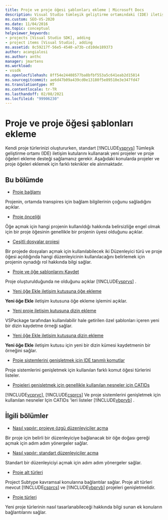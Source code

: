 ```yaml
---
title: Proje ve proje öğesi şablonları ekleme | Microsoft Docs
description: Visual Studio tümleşik geliştirme ortamındaki (IDE) iletişim kutularına proje ve proje öğesi şablonları ekleme hakkında bilgi edinin.
ms.custom: SEO-VS-2020
ms.date: 11/04/2016
ms.topic: conceptual
helpviewer_keywords:
- projects [Visual Studio SDK], adding
- project items [Visual Studio], adding
ms.assetid: 8c59217f-56e5-4540-a73b-cd10de189373
author: acangialosi
ms.author: anthc
manager: jmartens
ms.workload:
- vssdk
ms.openlocfilehash: 8ff54e24408577ba8bfbf553a5c641eab2d15814
ms.sourcegitcommit: ae6d47b09a439cd0e13180f5e89510e3e347fd47
ms.translationtype: MT
ms.contentlocale: tr-TR
ms.lasthandoff: 02/08/2021
ms.locfileid: "99906230"
---
```

# <a name="add-project-and-project-item-templates"></a>Proje ve proje öğesi şablonları ekleme
Kendi proje türlerinizi oluştururken, standart [!INCLUDE[vsprvs](../../code-quality/includes/vsprvs_md.md)] Tümleşik geliştirme ortamı (IDE) iletişim kutularını kullanarak yeni projeler ve proje öğeleri ekleme desteği sağlamanız gerekir. Aşağıdaki konularda projeler ve proje öğeleri eklemek için farklı teknikler ele alınmaktadır.

## <a name="in-this-section"></a>Bu bölümde
- [Proje bağlamı](../../extensibility/internals/project-context.md)

 Projenin, ortamda transpires için bağlam bilgilerinin çoğunu sağladığını açıklar.

- [Proje önceliği](../../extensibility/internals/project-priority.md)

 Öğe açmak için hangi projenin kullanıldığı hakkında belirsizliğe engel olmak için bir proje öğesinin genellikle bir projenin üyesi olduğunu açıklar.

- [Çeşitli dosyalar projesi](../../extensibility/internals/miscellaneous-files-project.md)

 Bir projede dosyaları açmak için kullanılabilecek iki Düzenleyici türü ve proje öğesi açıldığında hangi düzenleyicinin kullanılacağını belirlemek için projenin oynadığı rol hakkında bilgi sağlar.

- [Proje ve öğe şablonlarını Kaydet](../../extensibility/internals/registering-project-and-item-templates.md)

 Proje oluşturulduğunda ne olduğunu açıklar [!INCLUDE[vsprvs](../../code-quality/includes/vsprvs_md.md)] .

- [Yeni öğe Ekle iletişim kutusuna öğe ekleme](../../extensibility/internals/adding-items-to-the-add-new-item-dialog-boxes.md)

 **Yeni öğe Ekle** iletişim kutusuna öğe ekleme işlemini açıklar.

- [Yeni proje iletişim kutusuna dizin ekleme](../../extensibility/internals/adding-directories-to-the-new-project-dialog-box.md)

 VSPackage tarafından kullanılabilir hale getirilen özel şablonları içeren yeni bir dizin kaydetme örneği sağlar.

- [Yeni öğe Ekle iletişim kutusuna dizin ekleme](../../extensibility/internals/adding-directories-to-the-add-new-item-dialog-box.md)

 **Yeni öğe Ekle** iletişim kutusu için yeni bir dizin kümesi kaydetmenin bir örneğini sağlar.

- [Proje sistemlerini genişletmek için IDE tanımlı komutlar](../../extensibility/internals/ide-defined-commands-for-extending-project-systems.md)

 Proje sistemlerini genişletmek için kullanılan farklı komut öğesi türlerini listeler.

- [Projeleri genişletmek için genellikle kullanılan nesneler için CATIDs](../../extensibility/internals/catids-for-objects-that-are-typically-used-to-extend-projects.md)

 [!INCLUDE[vcprvc](../../code-quality/includes/vcprvc_md.md)], [!INCLUDE[csprcs](../../data-tools/includes/csprcs_md.md)] Ve proje sistemlerini genişletmek için kullanılan nesneler Için CATIDs 'leri listeler [!INCLUDE[vbprvb](../../code-quality/includes/vbprvb_md.md)] .

## <a name="related-sections"></a>İlgili bölümler
- [Nasıl yapılır: projeye özgü düzenleyiciler açma](../../extensibility/how-to-open-project-specific-editors.md)

 Bir proje için belirli bir düzenleyiciye bağlanacak bir öğe doğası gereği açmak için adım adım yönergeler sağlar.

- [Nasıl yapılır: standart düzenleyiciler açma](../../extensibility/how-to-open-standard-editors.md)

 Standart bir düzenleyiciyi açmak için adım adım yönergeler sağlar.

- [Proje alt türleri](../../extensibility/internals/project-subtypes.md)

 Project Subtype kavramsal konularına bağlantılar sağlar. Proje alt türleri mevcut [!INCLUDE[csprcs](../../data-tools/includes/csprcs_md.md)] ve [!INCLUDE[vbprvb](../../code-quality/includes/vbprvb_md.md)] projeleri genişletmelidir.

- [Proje türleri](../../extensibility/internals/project-types.md)

 Yeni proje türlerinin nasıl tasarlanabileceği hakkında bilgi sunan ek konuların bağlantılarını sağlar.
